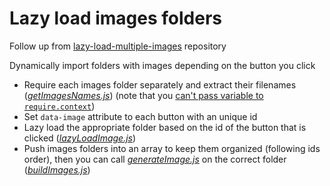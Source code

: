 # Lazy load images folders

Follow up from [lazy-load-multiple-images](../lazy-load-multiple-images) repository

Dynamically import folders with images depending on the button you click

- Require each images folder separately and extract their filenames ([*getImagesNames.js*](./src/getImagesNames.js)) (note that you [can't pass variable to `require.context`](https://stackoverflow.com/a/51898106/))
- Set `data-image` attribute to each button with an unique id
- Lazy load the appropriate folder based on the id of the button that is clicked ([*lazyLoadImage.js*](./src/lazyLoadImage.js))
- Push images folders into an array to keep them organized (following ids order), then you can call [*generateImage.js*](./src/generateImage.js) on the correct folder ([*buildImages.js*](./src/buildImages.js))
